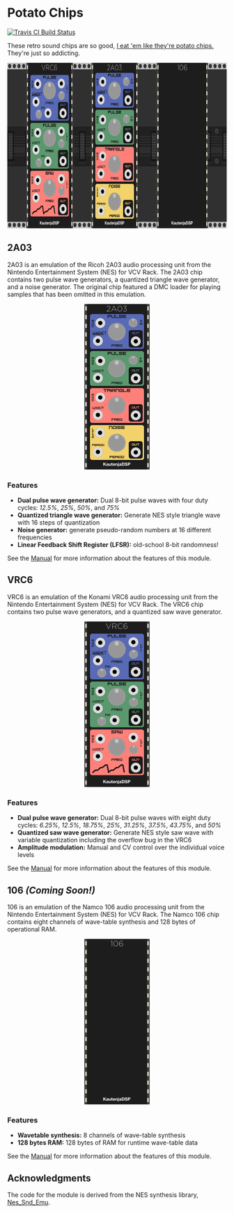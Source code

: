 # Potato Chips

[![Travis CI Build Status][BuildStatus]][BuildServer]

[BuildStatus]:  https://travis-ci.org/Kautenja/PotatoChips.svg?branch=master
[BuildServer]:  https://travis-ci.org/Kautenja/PotatoChips

These retro sound chips are so good,
[I eat 'em like they're potato chips.][sam-hyde]
They're just so addicting.

[sam-hyde]: https://www.youtube.com/watch?v=lL5M-vXq58c

<p align="center">
<img alt="Plugin" src="manual/PotatoChips-Plugin.svg" height="380px">
</p>

## 2A03

2A03 is an emulation of the Ricoh 2A03 audio processing unit from the Nintendo
Entertainment System (NES) for VCV Rack. The 2A03 chip contains two pulse wave
generators, a quantized triangle wave generator, and a noise generator. The
original chip featured a DMC loader for playing samples that has been omitted
in this emulation.

<p align="center">
<img alt="2A03" src="manual/2A03/img/2A03-Module.svg" height="380px">
</p>

### Features

-   **Dual pulse wave generator:** Dual 8-bit pulse waves with four duty
    cycles: _12.5%_, _25%_, _50%_, and _75%_
-   **Quantized triangle wave generator:** Generate NES style triangle wave
    with 16 steps of quantization
-   **Noise generator:** generate pseudo-random numbers at 16 different
    frequencies
-   **Linear Feedback Shift Register (LFSR):** old-school 8-bit randomness!

See the [Manual](manual/2A03.pdf) for more
information about the features of this module.

## VRC6

VRC6 is an emulation of the Konami VRC6 audio processing unit from the
Nintendo Entertainment System (NES) for VCV Rack. The VRC6 chip contains two
pulse wave generators, and a quantized saw wave generator.

<p align="center">
<img alt="VRC6" src="manual/VRC6/img/VRC6-Module.svg" height="380px">
</p>

### Features

-   **Dual pulse wave generator:** Dual 8-bit pulse waves with eight duty
    cycles: _6.25\%_, _12.5\%_, _18.75\%_, _25\%_, _31.25\%_, _37.5\%_,
    _43.75\%_, and _50\%_
-   **Quantized saw wave generator:** Generate NES style saw wave with variable
    quantization including the overflow bug in the VRC6
-   **Amplitude modulation:** Manual and CV control over the individual voice
    levels

See the [Manual](manual/VRC6.pdf) for more
information about the features of this module.

## 106 _(Coming Soon!)_

106 is an emulation of the Namco 106 audio processing unit from the
Nintendo Entertainment System (NES) for VCV Rack. The Namco 106 chip contains
eight channels of wave-table synthesis and 128 bytes of operational RAM.

<p align="center">
<img alt="106" src="manual/106/img/106-Module.svg" height="380px">
</p>

### Features

-   **Wavetable synthesis:** 8 channels of wave-table synthesis
-   **128 bytes RAM:** 128 bytes of RAM for runtime wave-table data

See the [Manual](manual/106.pdf) for
more information about the features of this module.

## Acknowledgments

The code for the module is derived from the NES synthesis library,
[Nes_Snd_Emu](https://github.com/jamesathey/Nes_Snd_Emu).

